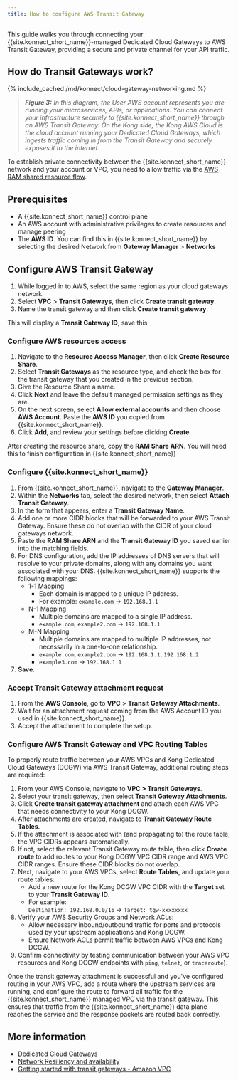 ```yaml
---
title: How to configure AWS Transit Gateway
---
```



This guide walks you through connecting your {{site.konnect_short_name}}-managed Dedicated Cloud Gateways to AWS Transit Gateway, providing a secure and private channel for your API traffic.

## How do Transit Gateways work?

{% include_cached /md/konnect/cloud-gateway-networking.md %}

> _**Figure 3:** In this diagram, the User AWS account represents you are running your microservices, APIs, or applications. 
You can connect your infrastructure securely to {{site.konnect_short_name}} through an AWS Transit Gateway. 
On the Kong side, the Kong AWS Cloud is the cloud account running your Dedicated Cloud Gateways, which ingests traffic coming in from the Transit Gateway and securely exposes it to the internet._

To establish private connectivity between the {{site.konnect_short_name}} network and your account or VPC, you need to allow traffic via the [AWS RAM shared resource flow](https://docs.aws.amazon.com/ram/latest/userguide/shareable.html). 

## Prerequisites 


* A {{site.konnect_short_name}} control plane
* An AWS account with administrative privileges to create resources and manage peering
* The **AWS ID**. You can find this in {{site.konnect_short_name}} by selecting the desired Network from **Gateway Manager** > **Networks**

## Configure AWS Transit Gateway

1. While logged in to AWS, select the same region as your cloud gateways network. 
1. Select **VPC** > **Transit Gateways**, then click **Create transit gateway**.
1. Name the transit gateway and then click **Create transit gateway**. 

This will display a **Transit Gateway ID**, save this. 

### Configure AWS resources access

1. Navigate to the **Resource Access Manager**, then click **Create Resource Share**. 
1. Select **Transit Gateways** as the resource type, and check the box for the transit gateway that you created in the previous section.
1. Give the Resource Share a name.
1. Click **Next** and leave the default managed permission settings as they are.
1. On the next screen, select **Allow external accounts** and then choose **AWS Account**. Paste the **AWS ID** you copied from {{site.konnect_short_name}}.
1. Click **Add**, and review your settings before clicking **Create**.

After creating the resource share, copy the **RAM Share ARN**. You will need this to finish configuration in {{site.konnect_short_name}}

### Configure {{site.konnect_short_name}}

1. From {{site.konnect_short_name}}, navigate to the **Gateway Manager**.
1. Within the **Networks** tab, select the desired network, then select **Attach Transit Gateway**.
1. In the form that appears, enter a **Transit Gateway Name**.
1. Add one or more CIDR blocks that will be forwarded to your AWS Transit Gateway. Ensure these do not overlap with the CIDR of your cloud gateways network.
1. Paste the **RAM Share ARN** and the **Transit Gateway ID** you saved earlier into the matching fields.
1. For DNS configuration, add the IP addresses of DNS servers that will resolve to your private domains, along with any domains you want associated with your DNS. {{site.konnect_short_name}} supports the following mappings:
    * 1-1 Mapping
        * Each domain is mapped to a unique IP address.
        * For example: `example.com` -> `192.168.1.1`
    * N-1 Mapping
        * Multiple domains are mapped to a single IP address.
        * `example.com`, `example2.com` -> `192.168.1.1`
    * M-N Mapping
        * Multiple domains are mapped to multiple IP addresses, not necessarily in a one-to-one relationship.
        * `example.com`, `example2.com` -> `192.168.1.1`, `192.168.1.2`
        * `example3.com` -> `192.168.1.1`
1. **Save**.

### Accept Transit Gateway attachment request

1. From the **AWS Console**, go to  **VPC** > **Transit Gateway Attachments**.
1. Wait for an attachment request coming from the AWS Account ID you used in {{site.konnect_short_name}}.
1. Accept the attachment to complete the setup.

### Configure AWS Transit Gateway and VPC Routing Tables

To properly route traffic between your AWS VPCs and Kong Dedicated Cloud Gateways (DCGW) via AWS Transit Gateway, additional routing steps are required:

1. From your AWS Console, navigate to **VPC > Transit Gateways**.
1. Select your transit gateway, then select **Transit Gateway Attachments**.
1. Click **Create transit gateway attachment** and attach each AWS VPC that needs connectivity to your Kong DCGW.
1. After attachments are created, navigate to **Transit Gateway Route Tables**.
1. If the attachment is associated with (and propagating to) the route table, the VPC CIDRs appears automatically. 
1. If not, select the relevant Transit Gateway route table, then click **Create route** to add routes to your Kong DCGW VPC CIDR range and AWS VPC CIDR ranges. Ensure these CIDR blocks do not overlap.
1. Next, navigate to your AWS VPCs, select **Route Tables**, and update your route tables:
    * Add a new route for the Kong DCGW VPC CIDR with the **Target** set to your **Transit Gateway ID**.
    * For example:  
      `Destination: 192.168.0.0/16` -> `Target: tgw-xxxxxxxx`
1. Verify your AWS Security Groups and Network ACLs:
    * Allow necessary inbound/outbound traffic for ports and protocols used by your upstream applications and Kong DCGW.
    * Ensure Network ACLs permit traffic between AWS VPCs and Kong DCGW.
1. Confirm connectivity by testing communication between your AWS VPC resources and Kong DCGW endpoints with `ping`, `telnet`, or `traceroute`).    

Once the transit gateway attachment is successful and you've configured routing in your AWS VPC, add a route where the upstream services are running, and configure the route to forward all traffic for the {{site.konnect_short_name}} managed VPC via the transit gateway. This ensures that traffic from the {{site.konnect_short_name}} data plane reaches the service and the response packets are routed back correctly.


## More information

* [Dedicated Cloud Gateways](/konnect/gateway-manager/dedicated-cloud-gateways/)
* [Network Resiliency and availability](/konnect/network-resiliency/)
* [Getting started with transit gateways - Amazon VPC](https://docs.aws.amazon.com/vpc/latest/tgw/tgw-getting-started.html)

